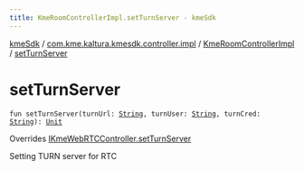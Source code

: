 ```yaml
---
title: KmeRoomControllerImpl.setTurnServer - kmeSdk
---
```


[kmeSdk](../../index.html) / [com.kme.kaltura.kmesdk.controller.impl](../index.html) / [KmeRoomControllerImpl](index.html) / [setTurnServer](./set-turn-server.html)

# setTurnServer

`fun setTurnServer(turnUrl: `[`String`](https://kotlinlang.org/api/latest/jvm/stdlib/kotlin/-string/index.html)`, turnUser: `[`String`](https://kotlinlang.org/api/latest/jvm/stdlib/kotlin/-string/index.html)`, turnCred: `[`String`](https://kotlinlang.org/api/latest/jvm/stdlib/kotlin/-string/index.html)`): `[`Unit`](https://kotlinlang.org/api/latest/jvm/stdlib/kotlin/-unit/index.html)

Overrides [IKmeWebRTCController.setTurnServer](../../com.kme.kaltura.kmesdk.controller/-i-kme-web-r-t-c-controller/set-turn-server.html)

Setting TURN server for RTC

